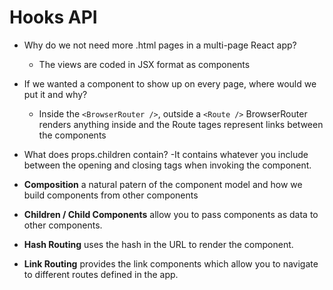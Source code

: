 # Hooks API

- Why do we not need more .html pages in a multi-page React app?
  - The views are coded in JSX format as components
- If we wanted a component to show up on every page, where would we put it and why?
  - Inside the `<BrowserRouter />`, outside a `<Route />` BrowserRouter renders anything inside and the Route tages represent links between the components

- What does props.children contain?
  -It contains whatever you include between the opening and closing tags when invoking the component.

- **Composition** a natural patern of the component model and how we build components from other components
- **Children / Child Components** allow you to pass components as data to other components.
- **Hash Routing** uses the hash in the URL to render the component.
- **Link Routing** provides the link components which allow you to navigate to different routes defined in the app.
